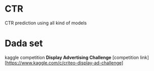 # CTR
CTR prediction using all kind of models
# Dada set
kaggle competition **Display Advertising Challenge** [competition link] [https://www.kaggle.com/c/criteo-display-ad-challenge]

